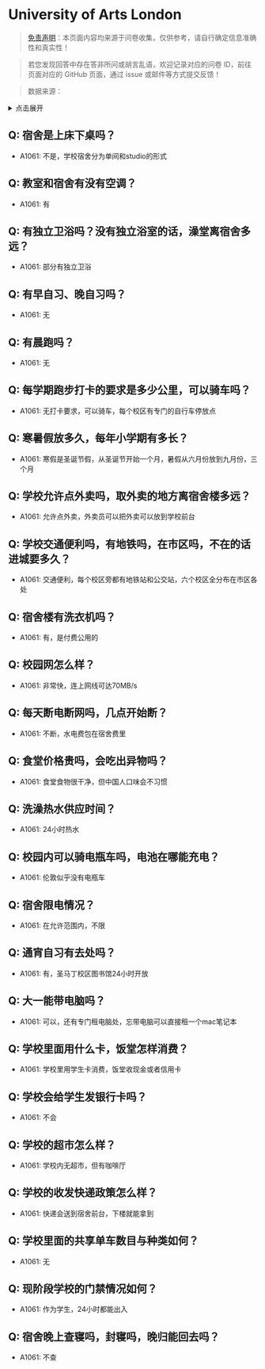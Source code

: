 # University of Arts London

> [免责声明](https://colleges.chat/#_3)：本页面内容均来源于问卷收集，仅供参考，请自行确定信息准确性和真实性！

> 若您发现回答中存在答非所问或胡言乱语，欢迎记录对应的问卷 ID，前往页面对应的 GitHub 页面，通过 issue 或邮件等方式提交反馈！

> 数据来源：

<details><summary>点击展开</summary>
<ul>
<li>A1061: 匿名 (2021 年 06 月)</li>
</ul>
</details>

## Q: 宿舍是上床下桌吗？

- A1061: 不是，学校宿舍分为单间和studio的形式

## Q: 教室和宿舍有没有空调？

- A1061: 有

## Q: 有独立卫浴吗？没有独立浴室的话，澡堂离宿舍多远？

- A1061: 部分有独立卫浴

## Q: 有早自习、晚自习吗？

- A1061: 无

## Q: 有晨跑吗？

- A1061: 无

## Q: 每学期跑步打卡的要求是多少公里，可以骑车吗？

- A1061: 无打卡要求，可以骑车，每个校区有专门的自行车停放点

## Q: 寒暑假放多久，每年小学期有多长？

- A1061: 寒假是圣诞节假，从圣诞节开始一个月，暑假从六月份放到九月份，三个月

## Q: 学校允许点外卖吗，取外卖的地方离宿舍楼多远？

- A1061: 允许点外卖，外卖员可以把外卖可以放到学校前台

## Q: 学校交通便利吗，有地铁吗，在市区吗，不在的话进城要多久？

- A1061: 交通便利，每个校区旁都有地铁站和公交站，六个校区全分布在市区各处

## Q: 宿舍楼有洗衣机吗？

- A1061: 有，是付费公用的

## Q: 校园网怎么样？

- A1061: 非常快，连上网线可达70MB/s

## Q: 每天断电断网吗，几点开始断？

- A1061: 不断，水电费包在宿舍费里

## Q: 食堂价格贵吗，会吃出异物吗？

- A1061: 食堂食物很干净，但中国人口味会不习惯

## Q: 洗澡热水供应时间？

- A1061: 24小时热水

## Q: 校园内可以骑电瓶车吗，电池在哪能充电？

- A1061: 伦敦似乎没有电瓶车

## Q: 宿舍限电情况？

- A1061: 在允许范围内，不限

## Q: 通宵自习有去处吗？

- A1061: 有，圣马丁校区图书馆24小时开放

## Q: 大一能带电脑吗？

- A1061: 可以，还有专门租电脑处，忘带电脑可以直接租一个mac笔记本

## Q: 学校里面用什么卡，饭堂怎样消费？

- A1061: 学校里用学生卡消费，饭堂收现金或者信用卡

## Q: 学校会给学生发银行卡吗？

- A1061: 不会

## Q: 学校的超市怎么样？

- A1061: 学校内无超市，但有咖啡厅

## Q: 学校的收发快递政策怎么样？

- A1061: 快递会送到宿舍前台，下楼就能拿到

## Q: 学校里面的共享单车数目与种类如何？

- A1061: 无

## Q: 现阶段学校的门禁情况如何？

- A1061: 作为学生，24小时都能出入

## Q: 宿舍晚上查寝吗，封寝吗，晚归能回去吗？

- A1061: 不查

